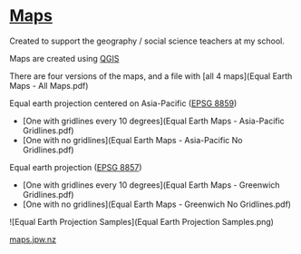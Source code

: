 # [Maps](https://maps.jpw.nz)
Created to support the geography / social science teachers at my school.

Maps are created using [QGIS](https://qgis.org/)

There are four versions of the maps, and a file with [all 4 maps](Equal Earth Maps - All Maps.pdf)

Equal earth projection centered on Asia-Pacific ([EPSG 8859](https://epsg.io/8859))
- [One with gridlines every 10 degrees](Equal Earth Maps - Asia-Pacific Gridlines.pdf)
- [One with no gridlines](Equal Earth Maps - Asia-Pacific No Gridlines.pdf)

Equal earth projection ([EPSG 8857](https://epsg.io/8857))
- [One with gridlines every 10 degrees](Equal Earth Maps - Greenwich Gridlines.pdf)
- [One with no gridlines](Equal Earth Maps - Greenwich No Gridlines.pdf)

![Equal Earth Projection Samples](Equal Earth Projection Samples.png)

[maps.jpw.nz](https://maps.jpw.nz)
